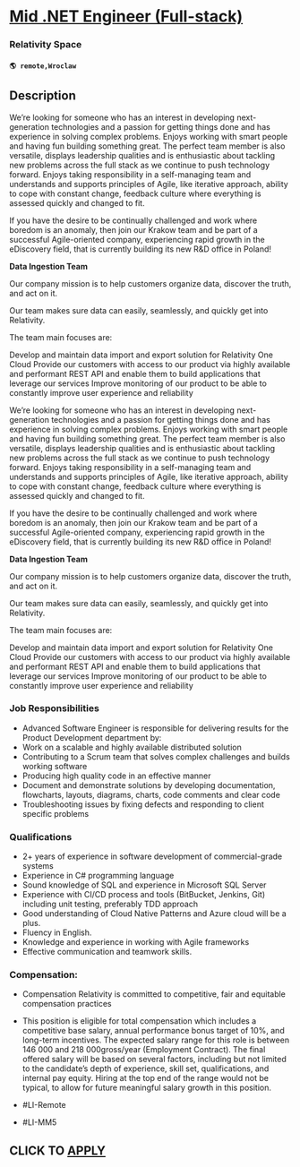 # [Mid .NET Engineer (Full-stack)](https://www.remotewlb.com/apply/mid-net-engineer-full-stack-107149)  
### Relativity Space  
#### `🌎 remote,Wroclaw`  

## Description

We’re looking for someone who has an interest in developing next-generation technologies and a passion for getting things done and has experience in solving complex problems. Enjoys working with smart people and having fun building something great. The perfect team member is also versatile, displays leadership qualities and is enthusiastic about tackling new problems across the full stack as we continue to push technology forward. Enjoys taking responsibility in a self-managing team and understands and supports principles of Agile, like iterative approach, ability to cope with constant change, feedback culture where everything is assessed quickly and changed to fit.

If you have the desire to be continually challenged and work where boredom is an anomaly, then join our Krakow team and be part of a successful Agile-oriented company, experiencing rapid growth in the eDiscovery field, that is currently building its new R&D office in Poland!

**Data Ingestion Team**

Our company mission is to help customers organize data, discover the truth, and act on it.

Our team makes sure data can easily, seamlessly, and quickly get into Relativity.

The team main focuses are:

Develop and maintain data import and export solution for Relativity One Cloud Provide our customers with access to our product via highly available and performant REST API and enable them to build applications that leverage our services Improve monitoring of our product to be able to constantly improve user experience and reliability

  

We’re looking for someone who has an interest in developing next-generation technologies and a passion for getting things done and has experience in solving complex problems. Enjoys working with smart people and having fun building something great. The perfect team member is also versatile, displays leadership qualities and is enthusiastic about tackling new problems across the full stack as we continue to push technology forward. Enjoys taking responsibility in a self-managing team and understands and supports principles of Agile, like iterative approach, ability to cope with constant change, feedback culture where everything is assessed quickly and changed to fit.

If you have the desire to be continually challenged and work where boredom is an anomaly, then join our Krakow team and be part of a successful Agile-oriented company, experiencing rapid growth in the eDiscovery field, that is currently building its new R&D office in Poland!

**Data Ingestion Team**

Our company mission is to help customers organize data, discover the truth, and act on it.

Our team makes sure data can easily, seamlessly, and quickly get into Relativity.

The team main focuses are:

Develop and maintain data import and export solution for Relativity One Cloud Provide our customers with access to our product via highly available and performant REST API and enable them to build applications that leverage our services Improve monitoring of our product to be able to constantly improve user experience and reliability

  

### Job Responsibilities

* Advanced Software Engineer is responsible for delivering results for the Product Development department by: 
* Work on a scalable and highly available distributed solution 
* Contributing to a Scrum team that solves complex challenges and builds working software 
* Producing high quality code in an effective manner 
* Document and demonstrate solutions by developing documentation, flowcharts, layouts, diagrams, charts, code comments and clear code 
* Troubleshooting issues by fixing defects and responding to client specific problems 

  

### Qualifications

* 2+ years of experience in software development of commercial-grade systems 
* Experience in C# programming language 
* Sound knowledge of SQL and experience in Microsoft SQL Server 
* Experience with CI/CD process and tools (BitBucket, Jenkins, Git) including unit testing, preferably TDD approach 
* Good understanding of Cloud Native Patterns and Azure cloud will be a plus. 
* Fluency in English. 
* Knowledge and experience in working with Agile frameworks 
* Effective communication and teamwork skills. 

  

### Compensation:

* Compensation Relativity is committed to competitive, fair and equitable compensation practices
* This position is eligible for total compensation which includes a competitive base salary, annual performance bonus target of 10%, and long-term incentives. The expected salary range for this role is between 146 000 and 218 000gross/year (Employment Contract). The final offered salary will be based on several factors, including but not limited to the candidate’s depth of experience, skill set, qualifications, and internal pay equity. Hiring at the top end of the range would not be typical, to allow for future meaningful salary growth in this position.

  

* #LI-Remote
* #LI-MM5

  

  

  
## CLICK TO [APPLY](https://www.remotewlb.com/apply/mid-net-engineer-full-stack-107149)

